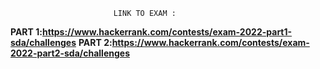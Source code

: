                            LINK TO EXAM :
  **PART 1:https://www.hackerrank.com/contests/exam-2022-part1-sda/challenges**
  **PART 2:https://www.hackerrank.com/contests/exam-2022-part2-sda/challenges**
